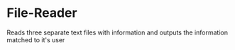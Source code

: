 # File-Reader
Reads three separate text files with information and outputs the information matched to it's user
